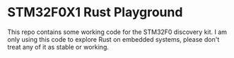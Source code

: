 # STM32F0X1 Rust Playground

 This repo contains some working code for the STM32F0 discovery kit. I am only using this code to explore Rust on embedded systems, please don't treat any of it as stable or working.

